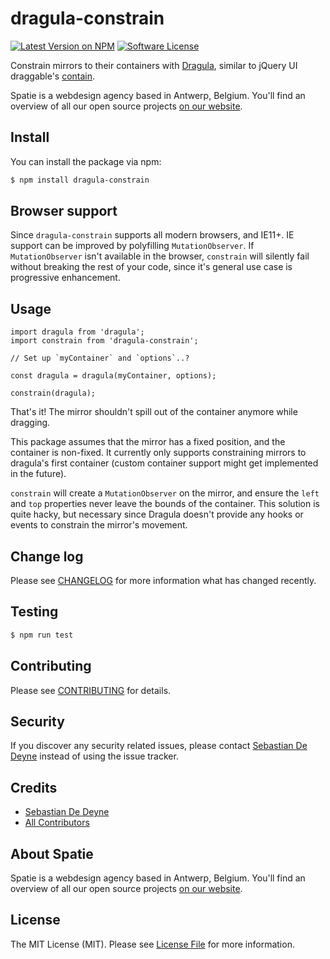 # dragula-constrain

[![Latest Version on NPM](https://img.shields.io/npm/v/dragula-constrain.svg?style=flat-square)](https://npmjs.com/package/dragula-constrain)
[![Software License](https://img.shields.io/badge/license-MIT-brightgreen.svg?style=flat-square)](LICENSE.md)

Constrain mirrors to their containers with [Dragula](https://bevacqua.github.io/dragula/), similar to jQuery UI draggable's [contain](https://jqueryui.com/draggable/).

Spatie is a webdesign agency based in Antwerp, Belgium. You'll find an overview of all our open source projects [on our website](https://spatie.be/opensource).

## Install

You can install the package via npm:

```bash
$ npm install dragula-constrain
```

## Browser support

Since `dragula-constrain` supports all modern browsers, and IE11+. IE support can be improved by polyfilling `MutationObserver`. If `MutationObserver` isn't available in the browser, `constrain` will silently fail without breaking the rest of your code, since it's general use case is progressive enhancement.

## Usage

```es6
import dragula from 'dragula';
import constrain from 'dragula-constrain';

// Set up `myContainer` and `options`..?

const dragula = dragula(myContainer, options);

constrain(dragula);
```

That's it! The mirror shouldn't spill out of the container anymore while dragging.

This package assumes that the mirror has a fixed position, and the container is non-fixed. It currently only supports constraining mirrors to dragula's first container (custom container support might get implemented in the future).

`constrain` will create a `MutationObserver` on the mirror, and ensure the `left` and `top` properties never leave the bounds of the container. This solution is quite hacky, but necessary since Dragula doesn't provide any hooks or events to constrain the mirror's movement.

## Change log

Please see [CHANGELOG](CHANGELOG.md) for more information what has changed recently.

## Testing

``` bash
$ npm run test
```

## Contributing

Please see [CONTRIBUTING](CONTRIBUTING.md) for details.

## Security

If you discover any security related issues, please contact [Sebastian De Deyne](https://github.com/sebastiandedeyne) instead of using the issue tracker.

## Credits

- [Sebastian De Deyne](https://github.com/sebastiandedeyne)
- [All Contributors](../../contributors)

## About Spatie
Spatie is a webdesign agency based in Antwerp, Belgium. You'll find an overview of all our open source projects [on our website](https://spatie.be/opensource).

## License

The MIT License (MIT). Please see [License File](LICENSE.md) for more information.

